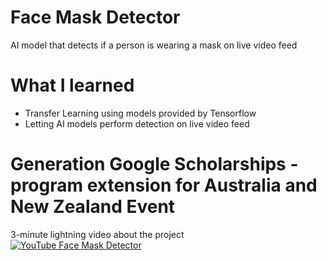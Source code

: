 # Face Mask Detector
 AI model that detects if a person is wearing a mask on live video feed

 # What I learned
 * Transfer Learning using models provided by Tensorflow
 * Letting AI models perform detection on live video feed

# Generation Google Scholarships - program extension for Australia and New Zealand Event
3-minute lightning video about the project  
[![YouTube Face Mask Detector](https://img.youtube.com/vi/zjDkkB7eE-8/default.jpg)](https://youtu.be/zjDkkB7eE-8)
